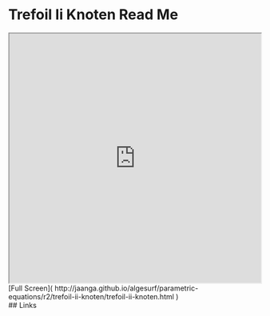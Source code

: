 Trefoil Ii Knoten Read Me
===

<iframe src='http://jaanga.github.io/algesurf/parametric-equations/r2/trefoil-ii-knoten/trefoil-ii-knoten.html' width=100% height=500px >
There is an `iframe` here. It is not visible when viewed on github.com/algesurf. To view, please see 'Project Links' below.
</iframe>
[Full Screen]( http://jaanga.github.io/algesurf/parametric-equations/r2/trefoil-ii-knoten/trefoil-ii-knoten.html )
<br>
## Links 
<http://www.3d-meier.de/tut3/Seite159.html>  
